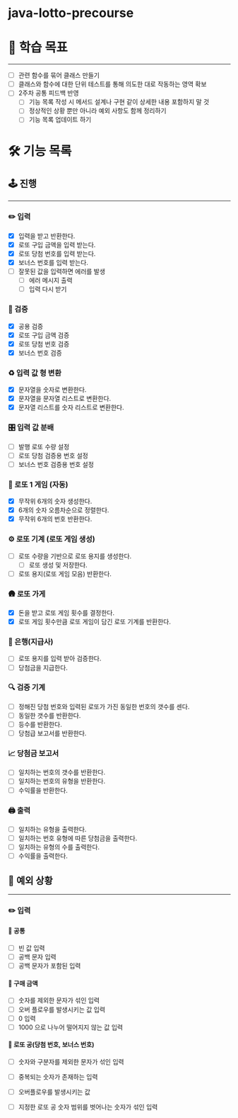 # java-lotto-precourse

# 🏃 학습 목표

---
- [ ] 관련 함수를 묶어 클래스 만들기
- [ ] 클래스와 함수에 대한 단위 테스트를 통해 의도한 대로 작동하는 영역 확보
- [ ] 2주차 공통 피드백 반영
    - [ ] 기능 목록 작성 시 메서드 설계나 구현 같이 상세한 내용 포함하지 말 것
    - [ ] 정상적인 상황 뿐만 아니라 예외 사항도 함께 정리하기
    - [ ] 기능 목록 업데이트 하기

#  🛠️ 기능 목록

## 🕹️ 진행

---
### ✏️ 입력
- [x] 입력을 받고 반환한다.
- [x] 로또 구입 금액을 입력 받는다.
- [x] 로또 당첨 번호를 입력 받는다.
- [x] 보너스 번호를 입력 받는다.
- [ ] 잘못된 값을 입력하면 에러를 발생
    - [ ] 에러 메시지 출력
    - [ ] 입력 다시 받기

### 👀 검증
- [x] 공용 검증
- [x] 로또 구입 금액 검증
- [x] 로또 당첨 번호 검증
- [x] 보너스 번호 검증

### ♻️ 입력 값 형 변환
- [x] 문자열을 숫자로 변환한다.
- [x] 문자열을 문자열 리스트로 변환한다.
- [x] 문자열 리스트를 숫자 리스트로 변환한다.

### 🎛 입력 값 분배
- [ ] 발행 로또 수량 설정
- [ ] 로또 당첨 검증용 번호 설정
- [ ] 보너스 번호 검증용 번호 설정

### 🎉 로또 1 게임 (자동)
- [x] 무작위 6개의 숫자 생성한다.
- [x] 6개의 숫자 오름차순으로 정렬한다.
- [x] 무작위 6개의 번호 반환한다.

### ⚙️ 로또 기계 (로또 게임 생성)
- [ ] 로또 수량을 기반으로 로또 용지를 생성한다.
    - [ ] 로또 생성 및 저장한다.
- [ ] 로또 용지(로또 게임 모음) 반환한다.

### 🛖 로또 가게
- [x] 돈을 받고 로또 게임 횟수를 결정한다.
- [x] 로또 게임 횟수만큼 로또 게임이 담긴 로또 기계를 반환한다.

### 🏦 은행(지급사)
- [ ] 로또 용지를 입력 받아 검증한다.
- [ ] 당첨금을 지급한다.

### 🔍 검증 기계
- [ ] 정해진 당첨 번호와 입력된 로또가 가진 동일한 번호의 갯수를 센다.
- [ ] 동일한 갯수를 반환한다.
- [ ] 등수를 반환한다.
- [ ] 당첨급 보고서를 반환한다.

### 📈 당첨금 보고서
- [ ] 일치하는 번호의 갯수를 반환한다.
- [ ] 일치하는 번호의 유형을 반환한다.
- [ ] 수익률을 반환한다.

### 🖨️ 출력
- [ ] 일치하는 유형을 출력한다.
- [ ] 일치하는 번호 유형에 따른 당첨금을 출력한다.
- [ ] 일치하는 유형의 수를 출력한다.
- [ ] 수익률을 출력한다.

## 🚧 예외 상황

---

### ✏️ 입력
#### 🧩 공통
- [ ] 빈 값 입력
- [ ] 공백 문자 입력
- [ ] 공백 문자가 포함된 입력

#### 🧩 구매 금액
- [ ] 숫자를 제외한 문자가 섞인 입력
- [ ] 오버 플로우를 발생시키는 값 입력
- [ ] 0 입력
- [ ] 1000 으로 나누어 떨어지지 않는 값 입력

#### 🧩 로또 공(당첨 번호, 보너스 번호)
- [ ] 숫자와 구분자를 제외한 문자가 섞인 입력
- [ ] 중복되는 숫자가 존재하는 입력
- [ ] 오버플로우를 발생시키는 값
- [ ] 지정한 로또 공 숫자 범위를 벗어나는 숫자가 섞인 입력

